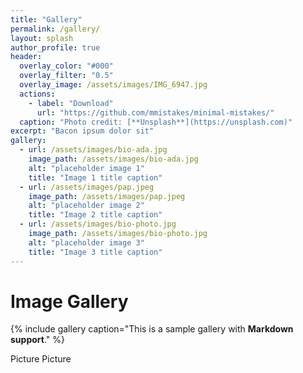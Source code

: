 ```yaml
---
title: "Gallery"
permalink: /gallery/
layout: splash
author_profile: true
header:
  overlay_color: "#000"
  overlay_filter: "0.5"
  overlay_image: /assets/images/IMG_6947.jpg
  actions:
    - label: "Download"
      url: "https://github.com/mmistakes/minimal-mistakes/"
  caption: "Photo credit: [**Unsplash**](https://unsplash.com)"
excerpt: "Bacon ipsum dolor sit"
gallery:
  - url: /assets/images/bio-ada.jpg
    image_path: /assets/images/bio-ada.jpg
    alt: "placeholder image 1"
    title: "Image 1 title caption"
  - url: /assets/images/pap.jpeg
    image_path: /assets/images/pap.jpeg
    alt: "placeholder image 2"
    title: "Image 2 title caption"
  - url: /assets/images/bio-photo.jpg
    image_path: /assets/images/bio-photo.jpg
    alt: "placeholder image 3"
    title: "Image 3 title caption"
---
```



# Image Gallery

{% include gallery caption="This is a sample gallery with **Markdown support**." %}

Picture Picture